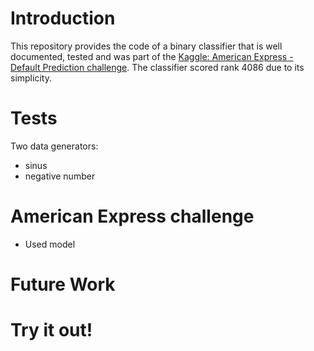 ﻿# Introduction
This repository provides the code of a binary classifier that is well documented, tested and was part of the [Kaggle: American Express - Default Prediction challenge](https://www.kaggle.com/competitions/amex-default-prediction/). The classifier scored rank 4086 due to its simplicity. 

# Tests
Two data generators:
* sinus
* negative number

# American Express challenge
* Used model

# Future Work

# Try it out!




